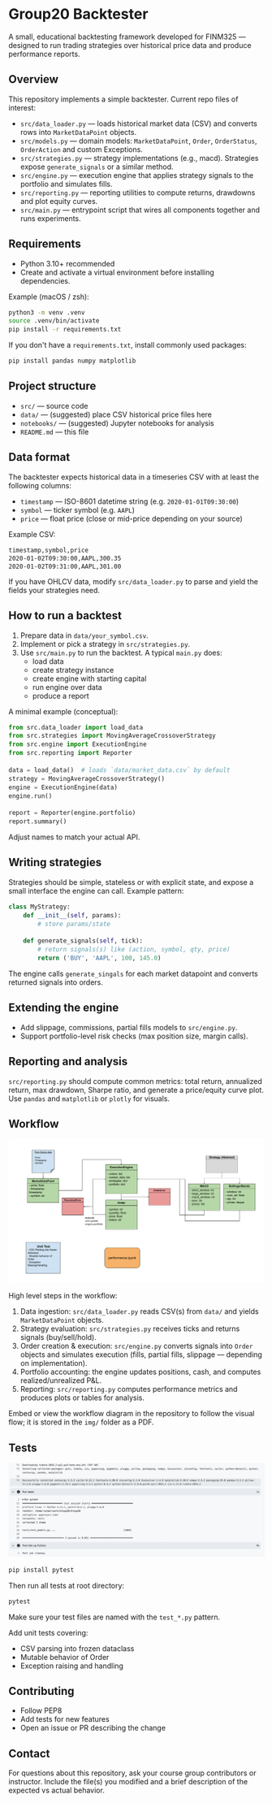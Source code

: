 # Group20 Backtester

A small, educational backtesting framework developed for FINM325 — designed to run trading strategies over historical price data and produce performance reports.

## Overview

This repository implements a simple backtester. Current repo files of interest:

- `src/data_loader.py` — loads historical market data (CSV) and converts rows into `MarketDataPoint` objects.
- `src/models.py` — domain models: `MarketDataPoint`, `Order`, `OrderStatus`, `OrderAction` and custom Exceptions.
- `src/strategies.py` — strategy implementations (e.g., macd). Strategies expose `generate_signals` or a similar method.
- `src/engine.py` — execution engine that applies strategy signals to the portfolio and simulates fills.
- `src/reporting.py` — reporting utilities to compute returns, drawdowns and plot equity curves.
- `src/main.py` — entrypoint script that wires all components together and runs experiments.

## Requirements

- Python 3.10+ recommended
- Create and activate a virtual environment before installing dependencies.

Example (macOS / zsh):

```bash
python3 -m venv .venv
source .venv/bin/activate
pip install -r requirements.txt
```

If you don't have a `requirements.txt`, install commonly used packages:

```bash
pip install pandas numpy matplotlib
```

## Project structure

- `src/` — source code
- `data/` — (suggested) place CSV historical price files here
- `notebooks/` — (suggested) Jupyter notebooks for analysis
- `README.md` — this file

## Data format

The backtester expects historical data in a timeseries CSV with at least the following columns:

- `timestamp` — ISO-8601 datetime string (e.g. `2020-01-01T09:30:00`)
- `symbol` — ticker symbol (e.g. `AAPL`)
- `price` — float price (close or mid-price depending on your source)

Example CSV:

```csv
timestamp,symbol,price
2020-01-02T09:30:00,AAPL,300.35
2020-01-02T09:31:00,AAPL,301.00
```

If you have OHLCV data, modify `src/data_loader.py` to parse and yield the fields your strategies need.

## How to run a backtest

1. Prepare data in `data/your_symbol.csv`.
2. Implement or pick a strategy in `src/strategies.py`.
3. Use `src/main.py` to run the backtest. A typical `main.py` does:
   - load data
   - create strategy instance
   - create engine with starting capital
   - run engine over data
   - produce a report

A minimal example (conceptual):

```python
from src.data_loader import load_data
from src.strategies import MovingAverageCrossoverStrategy
from src.engine import ExecutionEngine
from src.reporting import Reporter

data = load_data()  # loads `data/market_data.csv` by default
strategy = MovingAverageCrossoverStrategy()
engine = ExecutionEngine(data)
engine.run()

report = Reporter(engine.portfolio)
report.summary()
```

Adjust names to match your actual API.

## Writing strategies

Strategies should be simple, stateless or with explicit state, and expose a small interface the engine can call. Example pattern:

```python
class MyStrategy:
    def __init__(self, params):
        # store params/state

    def generate_signals(self, tick):
        # return signals(s) like (action, symbol, qty, price)
        return ('BUY', 'AAPL', 100, 145.0)
```

The engine calls `generate_singals` for each market datapoint and converts returned signals into orders.

## Extending the engine

- Add slippage, commissions, partial fills models to `src/engine.py`.
- Support portfolio-level risk checks (max position size, margin calls).

## Reporting and analysis

`src/reporting.py` should compute common metrics: total return, annualized return, max drawdown, Sharpe ratio, and generate a price/equity curve plot. Use `pandas` and `matplotlib` or `plotly` for visuals.

## Workflow

![Workflow preview](./img/FINM325-Assignment-Workflow.png)

High level steps in the workflow:

1. Data ingestion: `src/data_loader.py` reads CSV(s) from `data/` and yields `MarketDataPoint` objects.
2. Strategy evaluation: `src/strategies.py` receives ticks and returns signals (buy/sell/hold).
3. Order creation & execution: `src/engine.py` converts signals into `Order` objects and simulates execution (fills, partial fills, slippage — depending on implementation).
4. Portfolio accounting: the engine updates positions, cash, and computes realized/unrealized P&L.
5. Reporting: `src/reporting.py` computes performance metrics and produces plots or tables for analysis.

Embed or view the workflow diagram in the repository to follow the visual flow; it is stored in the `img/` folder as a PDF.

## Tests
![Test result preview](./img/FINM325%20-%20test%20result.png)

```bash
pip install pytest
```

Then run all tests at root directory:

```bash
pytest
```

Make sure your test files are named with the `test_*.py` pattern.

Add unit tests covering:
- CSV parsing into frozen dataclass
- Mutable behavior of Order
- Exception raising and handling

## Contributing

- Follow PEP8
- Add tests for new features
- Open an issue or PR describing the change

## Contact

For questions about this repository, ask your course group contributors or instructor. Include the file(s) you modified and a brief description of the expected vs actual behavior.
